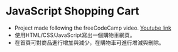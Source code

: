 # JavaScript Shopping Cart
- Project made following the freeCodeCamp video. [Youtube link](https://www.youtube.com/watch?v=cT_ZYrS3tKc)    
- 使用HTML/CSS/JavaScript寫出一個購物車網頁。  
- 在首頁可對商品進行增加與減少，在購物車可進行增減與刪除。
